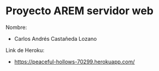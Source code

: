 Proyecto AREM servidor web
======
Nombre: 

* Carlos Andrés Castañeda Lozano

Link de Heroku:

* https://peaceful-hollows-70299.herokuapp.com/